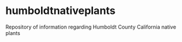# humboldtnativeplants
Repository of information regarding Humboldt County California native plants
